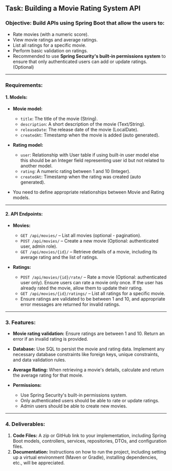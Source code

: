 ## Task: Building a Movie Rating System API


### Objective: Build APIs using **Spring Boot** that allow the users to:

* Rate movies (with a numeric score).
* View movie ratings and average ratings.
* List all ratings for a specific movie.
* Perform basic validation on ratings.
* Recommended to use **Spring Security's built-in permissions system** to ensure that only authenticated users can add or update ratings. (Optional)

---

### Requirements:

#### 1. Models:

* **Movie model:**

  * `title`: The title of the movie (String).
  * `description`: A short description of the movie (Text/String).
  * `releaseDate`: The release date of the movie (LocalDate).
  * `createdAt`: Timestamp when the movie is added (auto generated).

* **Rating model:**

  * `user`: Relationship with User table if using built-in user model else this should be an Integer field representing user id but not related to another model.
  * `rating`: A numeric rating between 1 and 10 (Integer).
  * `createdAt`: Timestamp when the rating was created (auto generated).

* You need to define appropriate relationships between Movie and Rating models.

---

#### 2. API Endpoints:

* **Movies:**

  * `GET /api/movies/` – List all movies (optional - pagination).
  * `POST /api/movies/` – Create a new movie (Optional: authenticated user, admin role).
  * `GET /api/movies/{id}/` – Retrieve details of a movie, including its average rating and the list of ratings.

* **Ratings:**

  * `POST /api/movies/{id}/rate/` – Rate a movie (Optional: authenticated user only). Ensure users can rate a movie only once. If the user has already rated the movie, allow them to update their rating.
  * `GET /api/movies/{id}/ratings/` – List all ratings for a specific movie.
  * Ensure ratings are validated to be between 1 and 10, and appropriate error messages are returned for invalid ratings.

---

### 3. Features:

* **Movie rating validation:** Ensure ratings are between 1 and 10. Return an error if an invalid rating is provided.
* **Database:** Use SQL to persist the movie and rating data. Implement any necessary database constraints like foreign keys, unique constraints, and data validation rules.
* **Average Rating:** When retrieving a movie's details, calculate and return the average rating for that movie.
* **Permissions:**

  * Use Spring Security's built-in permissions system.
  * Only authenticated users should be able to rate or update ratings.
  * Admin users should be able to create new movies.

---

### 4. Deliverables:

1. **Code Files:** A zip or GitHub link to your implementation, including Spring Boot models, controllers, services, repositories, DTOs, and configuration files.
2. **Documentation:** Instructions on how to run the project, including setting up a virtual environment (Maven or Gradle), installing dependencies, etc., will be appreciated.

